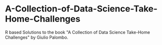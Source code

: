 # A-Collection-of-Data-Science-Take-Home-Challenges

R based Solutions to the book "A Collection of Data Science Take-Home Challenges" by Giulio Palombo.
